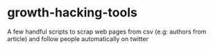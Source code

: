 # growth-hacking-tools
A few handful scripts to scrap web pages from csv (e.g: authors from article) and follow people automatically on twitter
